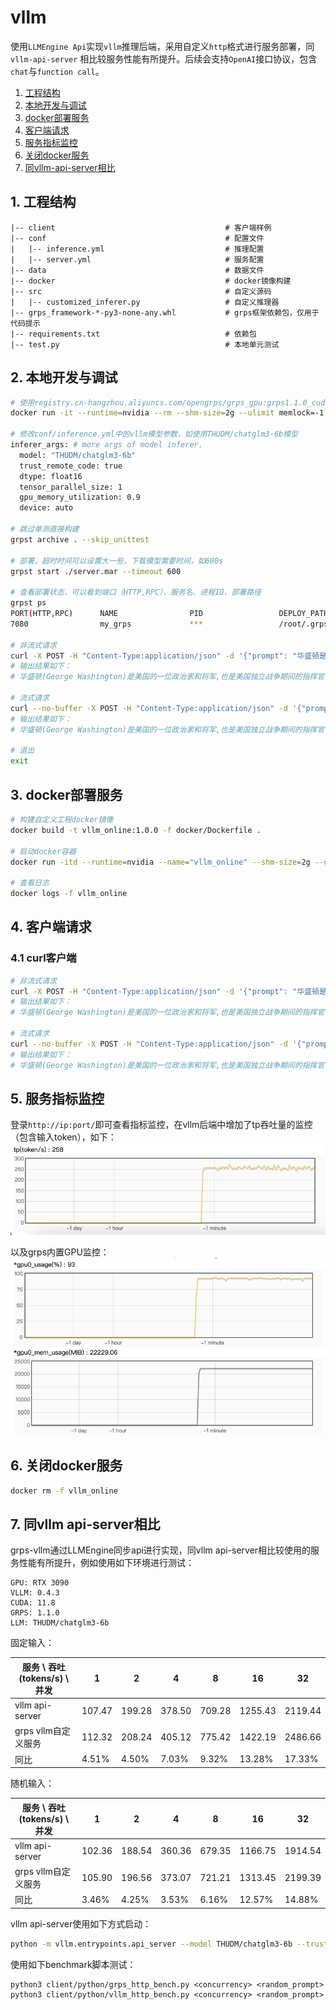 # vllm

使用```LLMEngine Api```实现```vllm```推理后端，采用自定义```http```格式进行服务部署，同```vllm-api-server```
相比较服务性能有所提升。后续会支持```OpenAI```接口协议，包含```chat```与```function call```。

1. [工程结构](#1-工程结构)
2. [本地开发与调试](#2-本地开发与调试)
3. [docker部署服务](#3-docker部署服务)
4. [客户端请求](#4-客户端请求)
5. [服务指标监控](#5-服务指标监控)
6. [关闭docker服务](#6-关闭docker服务)
7. [同vllm-api-server相比](#7-同vllm-api-server相比)

## 1. 工程结构

```text
|-- client                                      # 客户端样例
|-- conf                                        # 配置文件
|   |-- inference.yml                           # 推理配置
|   |-- server.yml                              # 服务配置
|-- data                                        # 数据文件
|-- docker                                      # docker镜像构建
|-- src                                         # 自定义源码
|   |-- customized_inferer.py                   # 自定义推理器
|-- grps_framework-*-py3-none-any.whl           # grps框架依赖包，仅用于代码提示
|-- requirements.txt                            # 依赖包
|-- test.py                                     # 本地单元测试
```

## 2. 本地开发与调试

```bash
# 使用registry.cn-hangzhou.aliyuncs.com/opengrps/grps_gpu:grps1.1.0_cuda11.8_cudnn8.6_vllm0.4.3_py3.10镜像
docker run -it --runtime=nvidia --rm --shm-size=2g --ulimit memlock=-1 -v $(pwd):/grps_dev -w /grps_dev registry.cn-hangzhou.aliyuncs.com/opengrps/grps_gpu:grps1.1.0_cuda11.8_cudnn8.6_vllm0.4.3_py3.10 bash

# 修改conf/inference.yml中的vllm模型参数，如使用THUDM/chatglm3-6b模型
inferer_args: # more args of model inferer.
  model: "THUDM/chatglm3-6b"
  trust_remote_code: true
  dtype: float16
  tensor_parallel_size: 1
  gpu_memory_utilization: 0.9
  device: auto

# 跳过单测直接构建
grpst archive . --skip_unittest

# 部署，超时时间可以设置大一些，下载模型需要时间，如600s
grpst start ./server.mar --timeout 600

# 查看部署状态，可以看到端口（HTTP,RPC）、服务名、进程ID、部署路径
grpst ps
PORT(HTTP,RPC)      NAME                PID                 DEPLOY_PATH
7080                my_grps             ***                 /root/.grps/my_grps

# 非流式请求
curl -X POST -H "Content-Type:application/json" -d '{"prompt": "华盛顿是谁? ", "temperature": 0.1, "top_p": 0.5, "max_tokens": 4096}' 'http://127.0.0.1:7080/generate'
# 输出结果如下：
# 华盛顿(George Washington)是美国的一位政治家和将军,也是美国独立战争期间的指挥官,还是美国第一任总统。他出生于1732年,逝世于1799年。他被认为是美国历史上最伟大的领袖之一,因为他在美国革命战争期间的英勇行为和后来的政治领导能力。他建立了许多重要的政治制度和政策,对美国的发展和进步做出了巨大贡献。

# 流式请求
curl --no-buffer -X POST -H "Content-Type:application/json" -d '{"prompt": "华盛顿是谁? ", "temperature": 0.1, "top_p": 0.5, "max_tokens": 4096}' 'http://127.0.0.1:7080/generate?streaming=true'
# 输出结果如下：
# 华盛顿(George Washington)是美国的一位政治家和将军,也是美国独立战争期间的指挥官,还是美国第一任总统。他出生于1732年,逝世于1799年。他被认为是美国历史上最伟大的领袖之一,因为他在美国革命战争期间的英勇行为和后来的政治领导能力。他建立了许多重要的政治制度和政策,对美国的发展和进步做出了巨大贡献。

# 退出
exit
```

## 3. docker部署服务

```bash
# 构建自定义工程docker镜像
docker build -t vllm_online:1.0.0 -f docker/Dockerfile .

# 启动docker容器
docker run -itd --runtime=nvidia --name="vllm_online" --shm-size=2g --ulimit memlock=-1 -p 7080:7080 vllm_online:1.0.0

# 查看日志
docker logs -f vllm_online
```

## 4. 客户端请求

### 4.1 curl客户端

```bash
# 非流式请求
curl -X POST -H "Content-Type:application/json" -d '{"prompt": "华盛顿是谁? ", "temperature": 0.1, "top_p": 0.5, "max_tokens": 4096}' 'http://127.0.0.1:7080/generate'
# 输出结果如下：
# 华盛顿(George Washington)是美国的一位政治家和将军,也是美国独立战争期间的指挥官,还是美国第一任总统。他出生于1732年,逝世于1799年。他被认为是美国历史上最伟大的领袖之一,因为他在美国革命战争期间的英勇行为和后来的政治领导能力。他建立了许多重要的政治制度和政策,对美国的发展和进步做出了巨大贡献。

# 流式请求
curl --no-buffer -X POST -H "Content-Type:application/json" -d '{"prompt": "华盛顿是谁? ", "temperature": 0.1, "top_p": 0.5, "max_tokens": 4096}' 'http://127.0.0.1:7080/generate?streaming=true'
# 输出结果如下：
# 华盛顿(George Washington)是美国的一位政治家和将军,也是美国独立战争期间的指挥官,还是美国第一任总统。他出生于1732年,逝世于1799年。他被认为是美国历史上最伟大的领袖之一,因为他在美国革命战争期间的英勇行为和后来的政治领导能力。他建立了许多重要的政治制度和政策,对美国的发展和进步做出了巨大贡献。
```

## 5. 服务指标监控

登录```http://ip:port/```即可查看指标监控，在vllm后端中增加了tp吞吐量的监控（包含输入token），如下：<br>
![tp_monitor.png](data/tp_monitor.png)<br>

以及grps内置GPU监控：<br>
![gpu_monitor.png](data/gpu_monitor.png)

## 6. 关闭docker服务

```bash
docker rm -f vllm_online
```

## 7. 同vllm api-server相比

grps-vllm通过LLMEngine同步api进行实现，同vllm api-server相比较使用的服务性能有所提升，例如使用如下环境进行测试：

```
GPU: RTX 3090
VLLM: 0.4.3
CUDA: 11.8
GRPS: 1.1.0
LLM: THUDM/chatglm3-6b
```

固定输入：

| 服务 \ 吞吐(tokens/s) \ 并发 | 1      | 2      | 4      | 8      | 16      | 32      |
|------------------------|--------|--------|--------|--------|---------|---------|
| vllm api-server        | 107.47 | 199.28 | 378.50 | 709.28 | 1255.43 | 2119.44 |
| grps vllm自定义服务         | 112.32 | 208.24 | 405.12 | 775.42 | 1422.19 | 2486.66 |
| 同比                     | 4.51%  | 4.50%  | 7.03%  | 9.32%  | 13.28%  | 17.33%  | 

随机输入：

| 服务 \ 吞吐(tokens/s) \ 并发 | 1      | 2      | 4      | 8      | 16      | 32      |
|------------------------|--------|--------|--------|--------|---------|---------|
| vllm api-server        | 102.36 | 188.54 | 360.36 | 679.35 | 1166.75 | 1914.54 |
| grps vllm自定义服务         | 105.90 | 196.56 | 373.07 | 721.21 | 1313.45 | 2199.39 |
| 同比                     | 3.46%  | 4.25%  | 3.53%  | 6.16%  | 12.57%  | 14.88%  | 

vllm api-server使用如下方式启动：

```bash
python -m vllm.entrypoints.api_server --model THUDM/chatglm3-6b --trust-remote-code --port 7080
```

使用如下benchmark脚本测试：

```
python3 client/python/grps_http_bench.py <concurrency> <random_prompt>
python3 client/python/vllm_http_bench.py <concurrency> <random_prompt>
```
